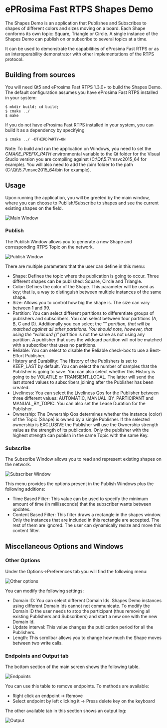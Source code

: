 # ePRosima Fast RTPS Shapes Demo

The Shapes Demo is an application that Publishes and Subscribes to shapes of different colors and sizes moving on a board. Each Shape conforms its own topic: Square, Triangle or Circle. A single instance of the Shapes Demo can publish on or subscribe to several topics at a time.

It can be used to demonstrate the capabilities of eProsima Fast RTPS or as an interoperability demonstrator with other implementations of the RTPS protocol.

## Building from sources

You will need Qt5 and eProsima Fast RTPS 1.3.0+ to build the Shapes Demo. The default configuration assumes you have eProsima Fast RTPS installed in your system: 

    $ mkdir build; cd build;
    $ cmake ../
    $ make

If you do not have eProsima Fast RTPS installed in your system, you can build it as a dependency by specifying 

    $ cmake ../ -DTHIRDPARTY=ON

Note: To build and run the application on Windows, you need to set the *CMAKE_PREFIX_PATH* environmental variable to the Qt folder for the Visual Studio version you are compiling against (C:\Qt\5.7\msvc2015_64 for example). You will also need to add the /bin/ folder to the path (C:\Qt\5.7\msvc2015_64\bin for example).

## Usage

Upon running the application, you will be greeted by the main window, where you can choose to Publish/Subscribe to shapes and see the current existing shapes on the field.

![Main Window](/docs/MainWindow.png)

### Publish

The Publish Window allows you to generate a new Shape and corresponding RTPS Topic on the network.

![Publish Window](/docs/PublisherScreen.png)

There are multiple parameters that the user can define in this menu:

* Shape: Defines the topic where the publication is going to occur. Three different shapes can be published: Square, Circle and Triangle. 
* Color: Defines the color of the Shape. This parameter will be used as key; that is, a way to distinguish between multiple instances of the same shape.
* Size: Allows you to control how big the shape is. The size can vary between 1 and 99.
* Partition: You can select different partitions to differentiate groups of publishers and subscribers. You can select between four partitions (A, B, C and D). Additionally you can select the “*” partition, that will be matched against all other partitions. You should note, however, that using the “wildcard (*)” partition is not the same as not using any partition. A publisher that uses the wildcard partition will not be matched with a subscriber that uses no partitions. 
* Reliable: You can select to disable the Reliable check-box to use a Best-Effort Publisher.
* History and Durability: The History of the Publishers is set to KEEP_LAST by default. You can select the number of samples that the Publisher is going to save. You can also select whether this History is going to be VOLATILE or TRANSIENT_LOCAL. The latter will send the last stored values to subscribers joining after the Publisher has been created. 
* Liveliness: You can select the Liveliness Qos for the Publisher between three different values: AUTOMATIC, MANUAL_BY_PARTICIPANT and MANUAL_BY_TOPIC. You can also set the Lease Duration for the Publisher.
* Ownership: The Ownership Qos determines whether the instance (color) of the Topic (Shape) is owned by a single Publisher. If the selected ownership is EXCLUSIVE the Publisher will use the Ownership strength value as the strength of its publication. Only the publisher with the highest strength can publish in the same Topic with the same Key. 

### Subscribe

The Subscribe Window allows you to read and represent existing shapes on the network.

![Subscriber Window](/docs/SubscriberWindow.png)

This menu provides the options present in the Publish Windows plus the following additions:

* Time Based Filter: This value can be used to specify the minimum amount of time (in milliseconds) that the subscriber wants between updates. 
* Content Based Filter: This filter draws a rectangle in the shapes window. Only the instances that are included in this rectangle are accepted. The rest of them are ignored. The user can dynamically resize and move this content filter. 

## Miscellaneous Options and Windows

### Other Options

Under the Options->Preferences tab you will find the following menu:

![Other options](/docs/options.png)

You can modify the following settings:

* Domain ID: You can select different Domain Ids. Shapes Demo instances using different Domain Ids cannot not communicate. To modify the Domain ID the user needs to stop the participant (thus removing all existing Publishers and Subscribers) and start a new one with the new Domain Id.
* Update interval: This value changes the publication period for all the Publishers. 
* Length:  This  scrollbar allows you to change how much the Shape moves between two write calls. 

### Endpoints and Output tab

The bottom section of the main screen shows the following table.

![Endpoints](/docs/endpoints.png)

You can use this table to remove endpoints. To methods are available:

* Right click an endpoint -> Remove
* Select endpoint by left clicking it -> Press delete key on the keyboard

The other available tab in this section shows an output log:

![Output](/docs/log.png)

